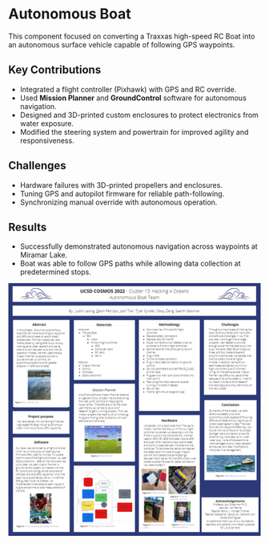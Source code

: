 # Autonomous Boat

This component focused on converting a Traxxas high-speed RC Boat into an autonomous surface vehicle capable of following GPS waypoints.

## Key Contributions
- Integrated a flight controller (Pixhawk) with GPS and RC override.  
- Used **Mission Planner** and **GroundControl** software for autonomous navigation.  
- Designed and 3D-printed custom enclosures to protect electronics from water exposure.  
- Modified the steering system and powertrain for improved agility and responsiveness.  

## Challenges
- Hardware failures with 3D-printed propellers and enclosures.  
- Tuning GPS and autopilot firmware for reliable path-following.  
- Synchronizing manual override with autonomous operation.  

## Results
- Successfully demonstrated autonomous navigation across waypoints at Miramar Lake.  
- Boat was able to follow GPS paths while allowing data collection at predetermined stops.  

![Boat Poster](../posters/COSMOS22-C13-1-boat.png)
